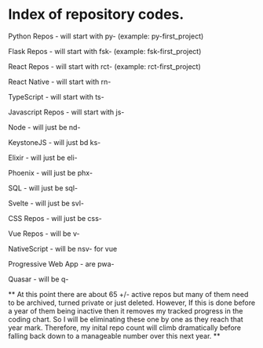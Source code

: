 # Index of repository codes.

Python Repos - will start with py- (example: py-first_project)

Flask Repos - will start with fsk- (example: fsk-first_project)

React Repos - will start with rct- (example: rct-first_project)

React Native - will start with rn-

TypeScript - will start with ts-

Javascript Repos - will start with js-

Node - will just be nd-

KeystoneJS - will just bd ks-

Elixir - will just be eli-

Phoenix - will just be phx-

SQL - will just be sql-

Svelte - will just be svl-

CSS Repos - will just be css-

Vue Repos - will be v-

NativeScript - will be nsv- for vue

Progressive Web App - are pwa-

Quasar - will be q- 


** At this point there are about 65 +/- active repos but many of them need to be archived, turned private or just deleted. However, If this is done before a year of them being inactive then it removes my tracked progress in the coding chart. So I will be eliminating these one by one as they reach that year mark. Therefore, my inital repo count will climb dramatically before falling back down to a manageable number over this next year. **


